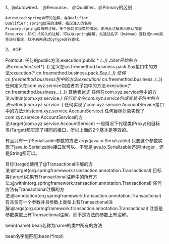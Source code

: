  1、@Autowired、 @Resource、 @Qualifier、@Primary的区别
 ```
Autowired:spring自带的注解，与Qualifier
Qualifier：spring自带的注解，指定注入的名称
Primary:spring自带的注解，多个接口实现类的情况，使用此注解表示默认加载
Resource：JDK1.6加入的注解，可以与spring解耦，先通过名字（byNmae）查找或name属性进行指定，找不到再通过byType进行查找，
```

2、AOP

Pointcut:
任何的public方法:execution(public * *(..))
以set开始的方法:execution(* set*(..))
定义在cn.freemethod.business.pack.Say接口中的方法:execution(* cn.freemethod.business.pack.Say.*(..))
任何cn.freemethod.business包中的方法:execution(* cn.freemethod.business.*.*(..))
任何定义在com.xyz.service包或者其子包中的方法:execution(* cn.freemethod.business..*.*(..))
其他表达式
任何在com.xyz.service包中的方法:within(com.xyz.service.*)
任何定义在com.xyz.service包或者其子包中的方法:within(com.xyz.service..*)
任何实现了com.xyz.service.AccountService接口中的方法:this(com.xyz.service.AccountService)
任何目标对象实现了com.xyz.service.AccountService的方法:target(com.xyz.service.AccountService)
一般情况下代理类(Proxy)和目标类(Target)都实现了相同的接口，所以上面的2个基本是等效的。

有且只有一个Serializable参数的方法
args(java.io.Serializable)
只要这个参数实现了java.io.Serializable接口就可以，不管是java.io.Serializable还是Integer，还是String都可以。

目标(target)使用了@Transactional注解的方法:@target(org.springframework.transaction.annotation.Transactional)
目标类(target)如果有Transactional注解中的所有方法:@within(org.springframework.transaction.annotation.Transactional)
任何方法有Transactional注解的方法:@annotation(org.springframework.transaction.annotation.Transactional)
有且仅有一个参数并且参数上类型上有Transactional注解:@args(org.springframework.transaction.annotation.Transactional)
注意是参数类型上有Transactional注解，而不是方法的参数上有注解。

bean(name):bean名称为name的类中所有的方法

bean名字能匹配:bean(*Impl)